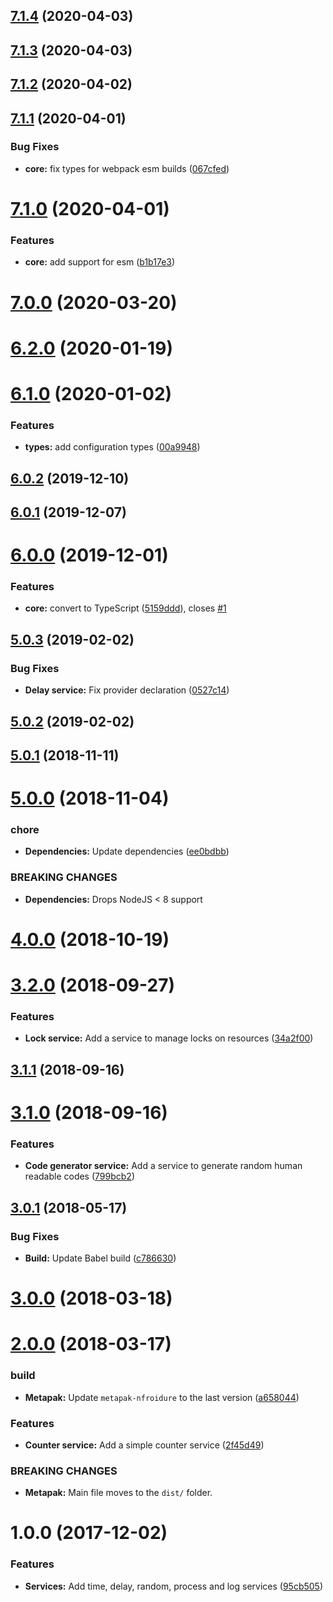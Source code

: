 ## [7.1.4](https://github.com/nfroidure/common-services/compare/v7.1.3...v7.1.4) (2020-04-03)



## [7.1.3](https://github.com/nfroidure/common-services/compare/v7.1.2...v7.1.3) (2020-04-03)



## [7.1.2](https://github.com/nfroidure/common-services/compare/v7.1.1...v7.1.2) (2020-04-02)



## [7.1.1](https://github.com/nfroidure/common-services/compare/v7.1.0...v7.1.1) (2020-04-01)


### Bug Fixes

* **core:** fix types for webpack esm builds ([067cfed](https://github.com/nfroidure/common-services/commit/067cfed0747ffefdb2f4dd44a29c70d7f7db1c3c))



# [7.1.0](https://github.com/nfroidure/common-services/compare/v7.0.0...v7.1.0) (2020-04-01)


### Features

* **core:** add support for esm ([b1b17e3](https://github.com/nfroidure/common-services/commit/b1b17e33fca2a718b660650ac17bf8dbfc7c0e31))



# [7.0.0](https://github.com/nfroidure/common-services/compare/v6.2.0...v7.0.0) (2020-03-20)



# [6.2.0](https://github.com/nfroidure/common-services/compare/v6.1.0...v6.2.0) (2020-01-19)



# [6.1.0](https://github.com/nfroidure/common-services/compare/v6.0.2...v6.1.0) (2020-01-02)


### Features

* **types:** add configuration types ([00a9948](https://github.com/nfroidure/common-services/commit/00a99487901d42e7ada518bad8873a573fad75d6))



## [6.0.2](https://github.com/nfroidure/common-services/compare/v6.0.1...v6.0.2) (2019-12-10)



## [6.0.1](https://github.com/nfroidure/common-services/compare/v6.0.0...v6.0.1) (2019-12-07)



# [6.0.0](https://github.com/nfroidure/common-services/compare/v5.0.3...v6.0.0) (2019-12-01)


### Features

* **core:** convert to TypeScript ([5159ddd](https://github.com/nfroidure/common-services/commit/5159ddd7ae71e309666e49001ced771d34bf6981)), closes [#1](https://github.com/nfroidure/common-services/issues/1)



## [5.0.3](https://github.com/nfroidure/common-services/compare/v5.0.2...v5.0.3) (2019-02-02)


### Bug Fixes

* **Delay service:** Fix provider declaration ([0527c14](https://github.com/nfroidure/common-services/commit/0527c14))



## [5.0.2](https://github.com/nfroidure/common-services/compare/v5.0.1...v5.0.2) (2019-02-02)



## [5.0.1](https://github.com/nfroidure/common-services/compare/v5.0.0...v5.0.1) (2018-11-11)



# [5.0.0](https://github.com/nfroidure/common-services/compare/v4.0.0...v5.0.0) (2018-11-04)


### chore

* **Dependencies:** Update dependencies ([ee0bdbb](https://github.com/nfroidure/common-services/commit/ee0bdbb))


### BREAKING CHANGES

* **Dependencies:** Drops NodeJS < 8  support



<a name="4.0.0"></a>
# [4.0.0](https://github.com/nfroidure/common-services/compare/v3.2.0...v4.0.0) (2018-10-19)



<a name="3.2.0"></a>
# [3.2.0](https://github.com/nfroidure/common-services/compare/v3.1.1...v3.2.0) (2018-09-27)


### Features

* **Lock service:** Add a service to manage locks on resources ([34a2f00](https://github.com/nfroidure/common-services/commit/34a2f00))



<a name="3.1.1"></a>
## [3.1.1](https://github.com/nfroidure/common-services/compare/v3.1.0...v3.1.1) (2018-09-16)



<a name="3.1.0"></a>
# [3.1.0](https://github.com/nfroidure/common-services/compare/v3.0.1...v3.1.0) (2018-09-16)


### Features

* **Code generator service:** Add a service to generate random human readable codes ([799bcb2](https://github.com/nfroidure/common-services/commit/799bcb2))



<a name="3.0.1"></a>
## [3.0.1](https://github.com/nfroidure/common-services/compare/v3.0.0...v3.0.1) (2018-05-17)


### Bug Fixes

* **Build:** Update Babel build ([c786630](https://github.com/nfroidure/common-services/commit/c786630))



<a name="3.0.0"></a>
# [3.0.0](https://github.com/nfroidure/common-services/compare/v2.0.0...v3.0.0) (2018-03-18)



<a name="2.0.0"></a>
# [2.0.0](https://github.com/nfroidure/common-services/compare/v1.0.0...v2.0.0) (2018-03-17)


### build

* **Metapak:** Update `metapak-nfroidure` to the last version ([a658044](https://github.com/nfroidure/common-services/commit/a658044))


### Features

* **Counter service:** Add a simple counter service ([2f45d49](https://github.com/nfroidure/common-services/commit/2f45d49))


### BREAKING CHANGES

* **Metapak:** Main file moves to the `dist/` folder.



<a name="1.0.0"></a>
# 1.0.0 (2017-12-02)


### Features

* **Services:** Add time, delay, random, process and log services ([95cb505](https://github.com/nfroidure/common-services/commit/95cb505))



